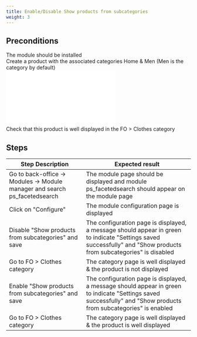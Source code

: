 ```yaml
---
title: Enable/Disable Show products from subcategories
weight: 3
---
```


## Preconditions

The module should be installed\
Create a product with the associated categories Home & Men (Men is the category by default)\
![](index.php?/attachments/get/83183)\
Check that this product is well displayed in the FO > Clothes category
## Steps
| Step Description | Expected result |
| ----- | ----- |
| Go to back-office -> Modules -> Module manager and search ps_facetedsearch | The module page should be displayed and module ps_facetedsearch should appear on the module page |
| Click on "Configure" | The module configuration page is displayed |
| Disable "Show products from subcategories" and save | The configuration page is displayed, a message should appear in green to indicate "Settings saved successfully" and "Show products from subcategories" is disabled |
| Go to FO > Clothes category | The category page is well displayed & the product is not displayed |
| Enable "Show products from subcategories" and save | The configuration page is displayed, a message should appear in green to indicate "Settings saved successfully" and "Show products from subcategories" is enabled |
| Go to FO > Clothes category | The category page is well displayed & the product is well displayed |
